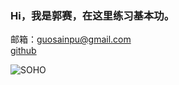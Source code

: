 

### Hi，我是郭赛，在这里练习基本功。
邮箱：guosainpu@gmail.com<br>
[github](https://github.com/guosainpu)



![SOHO](https://tva1.sinaimg.cn/large/008i3skNly1gqh1d2z4oyj31b20u07a4.jpg)


